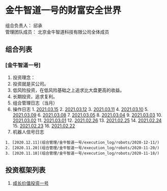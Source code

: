 # 金牛智道一号的财富安全世界
组合负责人： 邱承  
管理团队成员： 北京金牛智道科技有限公司全体成员

## 组合列表
### [金牛智道一号]
1. 投资理念：  
  1. 投资就是买公司。
  2. 低风险投资，在低风险基础之上追求比大盘更高的收益。  
  3. 长期投资，追求复利。
3. 组合管理日志（当月）
  1. 操作日志
    1. [2021.03.15](组合管理/金牛智道一号/execution_log/operations/2021-03-15.md)
    2. [2021.03.12](组合管理/金牛智道一号/execution_log/operations/2021-03-12.md)
    3. [2021.03.11](组合管理/金牛智道一号/execution_log/operations/2021-03-11.md)
    4. [2021.03.10](组合管理/金牛智道一号/execution_log/operations/2021-03-10.md)
    5. [2021.03.09](组合管理/金牛智道一号/execution_log/operations/2021-03-09.md)
    6. [2021.03.08](组合管理/金牛智道一号/execution_log/operations/2021-03-08.md)
    7. [2021.03.05](组合管理/金牛智道一号/execution_log/operations/2021-03-05.md)
    8. [2021.03.04](组合管理/金牛智道一号/execution_log/operations/2021-03-04.md)
    9. [2021.03.03](组合管理/金牛智道一号/execution_log/operations/2021-03-03.md)
    10. [2021.03.02](组合管理/金牛智道一号/execution_log/operations/2021-03-02.md)
    11. [2021.03.01](组合管理/金牛智道一号/execution_log/operations/2021-03-01.md)
    12. [2021.02.26](组合管理/金牛智道一号/execution_log/operations/2021-02-26.md)
    13. [2021.02.25](组合管理/金牛智道一号/execution_log/operations/2021-02-25.md)
    14. [2021.02.24](组合管理/金牛智道一号/execution_log/operations/2021-02-24.md)
    15. [2021.02.23](组合管理/金牛智道一号/execution_log/operations/2021-02-23.md)
    16. [2021.02.22](组合管理/金牛智道一号/execution_log/operations/2021-02-22.md)
  4. 机器人信号日志
  
    1. [2020.12.11](组合管理/金牛智道一号/execution_log/robots/2020-12-11/)
    2. [2020.11.20](组合管理/金牛智道一号/execution_log/robots/2020-11-20/)
    3. [2020.11.18](组合管理/金牛智道一号/execution_log/robots/2020-11-18/)


## 投资框架列表

1. [成长价值投资一号](投资框架/成长价值投资一号/framework)

